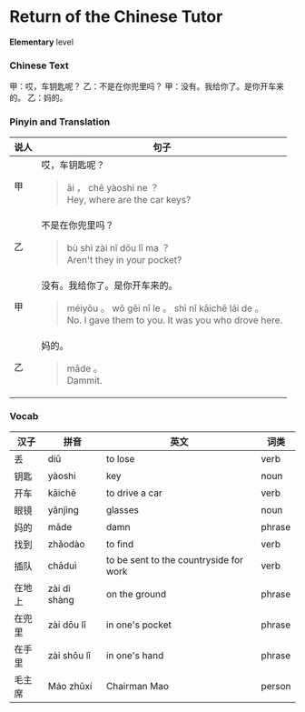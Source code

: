 # Return of the Chinese Tutor
**Elementary** level
### Chinese Text
甲：哎，车钥匙呢？
乙：不是在你兜里吗？
甲：没有。我给你了。是你开车来的。
乙：妈的。

### Pinyin and Translation
|说人|句子|
|----|----|
|甲|哎，车钥匙呢？<blockquote>āi ， chē yàoshi ne ？<br />Hey, where are the car keys?</blockquote>|
|乙|不是在你兜里吗？<blockquote>bù shì zài nǐ dōu lǐ ma ？<br />Aren't they in your pocket?</blockquote>|
|甲|没有。我给你了。是你开车来的。<blockquote>méiyǒu 。 wǒ gěi nǐ le 。 shì nǐ kāichē lái de 。<br />No. I gave them to you. It was you who drove here.</blockquote>|
|乙|妈的。<blockquote>māde 。<br />Dammit.</blockquote>|
### Vocab
|汉子|拼音|英文|词类|
|----|----|----|----|
|丢|diū|to lose|verb|
|钥匙|yàoshi|key|noun|
|开车|kāichē|to drive a car|verb|
|眼镜|yǎnjìng|glasses|noun|
|妈的|māde|damn|phrase|
|找到|zhǎodào|to find|verb|
|插队|chāduì|to be sent to the countryside for work|verb|
|在地上|zài dì shàng|on the ground|phrase|
|在兜里|zài dōu lǐ|in one's pocket|phrase|
|在手里|zài shǒu lǐ|in one's hand|phrase|
|毛主席|Máo zhǔxí|Chairman Mao|person|